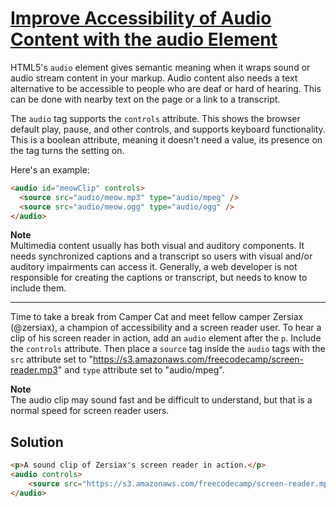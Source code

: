 # [Improve Accessibility of Audio Content with the audio Element](https://learn.freecodecamp.org/responsive-web-design/applied-accessibility/improve-accessibility-of-audio-content-with-the-audio-element)

HTML5's `audio` element gives semantic meaning when it wraps sound or audio stream content in your markup. Audio content also needs a text alternative to be accessible to people who are deaf or hard of hearing. This can be done with nearby text on the page or a link to a transcript.

The `audio` tag supports the `controls` attribute. This shows the browser default play, pause, and other controls, and supports keyboard functionality. This is a boolean attribute, meaning it doesn't need a value, its presence on the tag turns the setting on.

Here's an example:

```html
<audio id="meowClip" controls>
  <source src="audio/meow.mp3" type="audio/mpeg" />
  <source src="audio/meow.ogg" type="audio/ogg" />
</audio>
```

**Note**  
Multimedia content usually has both visual and auditory components. It needs synchronized captions and a transcript so users with visual and/or auditory impairments can access it. Generally, a web developer is not responsible for creating the captions or transcript, but needs to know to include them.

---

Time to take a break from Camper Cat and meet fellow camper Zersiax (@zersiax), a champion of accessibility and a screen reader user. To hear a clip of his screen reader in action, add an `audio` element after the `p`. Include the `controls` attribute. Then place a `source` tag inside the `audio` tags with the `src` attribute set to "https://s3.amazonaws.com/freecodecamp/screen-reader.mp3" and `type` attribute set to "audio/mpeg".

**Note**  
The audio clip may sound fast and be difficult to understand, but that is a normal speed for screen reader users.

## Solution

```html
<p>A sound clip of Zersiax's screen reader in action.</p>
<audio controls>
    <source src="https://s3.amazonaws.com/freecodecamp/screen-reader.mp3" type="audio/mpeg">
</audio>
```